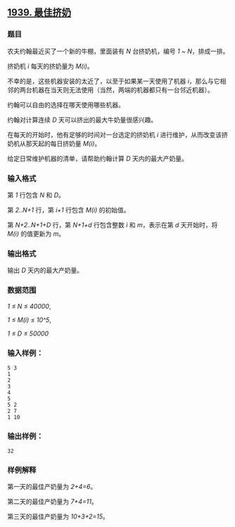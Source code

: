 ## [1939. 最佳挤奶](https://www.acwing.com/problem/content/1941/)

### 题目

农夫约翰最近买了一个新的牛棚，里面装有 *N* 台挤奶机，编号 *1 ~ N*，排成一排。

挤奶机 *i* 每天的挤奶量为 *M(i)*。

不幸的是，这些机器安装的太近了，以至于如果某一天使用了机器 *i*，那么与它相邻的两台机器在当天则无法使用（当然，两端的机器都只有一台邻近机器）。

约翰可以自由的选择在哪天使用哪些机器。

约翰对计算连续 *D* 天可以挤出的最大牛奶量很感兴趣。

在每天的开始时，他有足够的时间对一台选定的挤奶机 *i* 进行维护，从而改变该挤奶机从那天起的每日挤奶量 *M(i)*。

给定日常维护机器的清单，请帮助约翰计算 *D* 天内的最大产奶量。

### 输入格式

第 *1* 行包含 *N* 和 *D*。

第 *2..N+1* 行，第 *i+1* 行包含 *M(i)* 的初始值。

第 *N+2..N+1+D* 行，第 *N+1+d* 行包含整数 *i* 和 *m*，表示在第 *d* 天开始时，将 *M(i)* 的值更新为 *m*。

### 输出格式

输出 *D* 天内的最大产奶量。

### 数据范围

*1 ≤ N ≤ 40000*,

*1 ≤ M(i) ≤ 10^5*,

*1 ≤ D ≤ 50000*

### 输入样例：

```
5 3
1
2
3
4
5
5 2
2 7
1 10
```

### 输出样例：

```
32
```

### 样例解释

第一天的最佳产奶量为 *2+4=6*。

第二天的最佳产奶量为 *7+4=11*。

第三天的最佳产奶量为 *10+3+2=15*。
